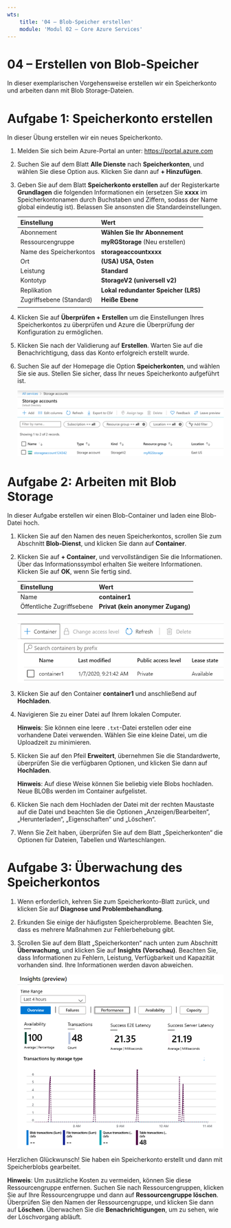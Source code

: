 ```yaml
---
wts:
    title: '04 – Blob-Speicher erstellen'
    module: 'Modul 02 – Core Azure Services'
---
```

# 04 – Erstellen von Blob-Speicher

In dieser exemplarischen Vorgehensweise erstellen wir ein Speicherkonto und arbeiten dann mit Blob Storage-Dateien.

# Aufgabe 1: Speicherkonto erstellen

In dieser Übung erstellen wir ein neues Speicherkonto. 

1. Melden Sie sich beim Azure-Portal an unter: <a href="https://portal.azure.com" target="_blank"><span style="color: #0066cc;" color="#0066cc">https://portal.azure.com</span></a>

2. Suchen Sie auf dem Blatt **Alle Dienste** nach **Speicherkonten**, und wählen Sie diese Option aus. Klicken Sie dann auf **+ Hinzufügen**. 

3. Geben Sie auf dem Blatt **Speicherkonto erstellen** auf der Registerkarte **Grundlagen** die folgenden Informationen ein (ersetzen Sie **xxxx** im Speicherkontonamen durch Buchstaben und Ziffern, sodass der Name global eindeutig ist). Belassen Sie ansonsten die Standardeinstellungen.

    | Einstellung | Wert | 
    | --- | --- |
    | Abonnement | **Wählen Sie Ihr Abonnement** |
    | Ressourcengruppe | **myRGStorage** (Neu erstellen) |
    | Name des Speicherkontos | **storageaccountxxxx** |
    | Ort | **(USA) USA, Osten**  |
    | Leistung | **Standard** |
    | Kontotyp | **StorageV2 (universell v2)** |
    | Replikation | **Lokal redundanter Speicher (LRS)** |
    | Zugriffsebene (Standard) | **Heiße Ebene** |
    | | |

5. Klicken Sie auf **Überprüfen + Erstellen** um die Einstellungen Ihres Speicherkontos zu überprüfen und Azure die Überprüfung der Konfiguration zu ermöglichen. 

6. Klicken Sie nach der Validierung auf **Erstellen**. Warten Sie auf die Benachrichtigung, dass das Konto erfolgreich erstellt wurde. 

7. Suchen Sie auf der Homepage die Option **Speicherkonten**, und wählen Sie sie aus. Stellen Sie sicher, dass Ihr neues Speicherkonto aufgeführt ist.

    ![Screenshot des neu erstellten Speicherkontos im Azure-Portal.](../images/0401.png)

# Aufgabe 2: Arbeiten mit Blob Storage

In dieser Aufgabe erstellen wir einen Blob-Container und laden eine Blob-Datei hoch. 

1. Klicken Sie auf den Namen des neuen Speicherkontos, scrollen Sie zum Abschnitt **Blob-Dienst**, und klicken Sie dann auf **Container**.

2. Klicken Sie auf **+ Container**, und vervollständigen Sie die Informationen. Über das Informationssymbol erhalten Sie weitere Informationen. Klicken Sie auf **OK**, wenn Sie fertig sind.


    | Einstellung | Wert |
    | --- | --- |
    | Name | **container1**  |
    | Öffentliche Zugriffsebene| **Privat (kein anonymer Zugang)** |
    | | |

    ![Screenshot des neu erstellten Blob-Containers im Speicherkonto im Azure-Portal.](../images/0402.png)

4. Klicken Sie auf den Container **container1** und anschließend auf **Hochladen**.

5. Navigieren Sie zu einer Datei auf Ihrem lokalen Computer. 

    **Hinweis**: Sie können eine leere `.txt`-Datei erstellen oder eine vorhandene Datei verwenden. Wählen Sie eine kleine Datei, um die Uploadzeit zu minimieren.

6. Klicken Sie auf den Pfeil **Erweitert**, übernehmen Sie die Standardwerte, überprüfen Sie die verfügbaren Optionen, und klicken Sie dann auf **Hochladen**.

    **Hinweis**: Auf diese Weise können Sie beliebig viele Blobs hochladen. Neue BLOBs werden im Container aufgelistet.

7. Klicken Sie nach dem Hochladen der Datei mit der rechten Maustaste auf die Datei und beachten Sie die Optionen „Anzeigen/Bearbeiten“, „Herunterladen“, „Eigenschaften“ und „Löschen“. 

8. Wenn Sie Zeit haben, überprüfen Sie auf dem Blatt „Speicherkonten“ die Optionen für Dateien, Tabellen und Warteschlangen.

# Aufgabe 3: Überwachung des Speicherkontos

1. Wenn erforderlich, kehren Sie zum Speicherkonto-Blatt zurück, und klicken Sie auf **Diagnose und Problembehandlung**. 

2. Erkunden Sie einige der häufigsten Speicherprobleme. Beachten Sie, dass es mehrere Maßnahmen zur Fehlerbehebung gibt.

3. Scrollen Sie auf dem Blatt „Speicherkonten“ nach unten zum Abschnitt **Überwachung**, und klicken Sie auf **Insights (Vorschau)**. Beachten Sie, dass Informationen zu Fehlern, Leistung, Verfügbarkeit und Kapazität vorhanden sind. Ihre Informationen werden davon abweichen.

    ![Screenshot der Seite „Insights“ des Speicherkontos.](../images/0403.png)

Herzlichen Glückwunsch! Sie haben ein Speicherkonto erstellt und dann mit Speicherblobs gearbeitet.

**Hinweis**: Um zusätzliche Kosten zu vermeiden, können Sie diese Ressourcengruppe entfernen. Suchen Sie nach Ressourcengruppen, klicken Sie auf Ihre Ressourcengruppe und dann auf **Ressourcengruppe löschen**. Überprüfen Sie den Namen der Ressourcengruppe, und klicken Sie dann auf **Löschen**. Überwachen Sie die **Benachrichtigungen**, um zu sehen, wie der Löschvorgang abläuft.
